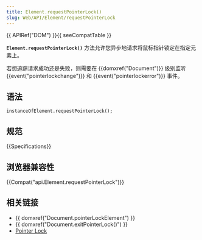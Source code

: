 ```yaml
---
title: Element.requestPointerLock()
slug: Web/API/Element/requestPointerLock
---
```


{{ APIRef("DOM") }}{{ seeCompatTable }}

**`Element.requestPointerLock()`** 方法允许您异步地请求将鼠标指针锁定在指定元素上。

若想追踪请求成功还是失败，则需要在 {{domxref("Document")}} 级别监听 {{event("pointerlockchange")}} 和 {{event("pointerlockerror")}} 事件。

## 语法

```plain
instanceOfElement.requestPointerLock();
```

## 规范

{{Specifications}}

## 浏览器兼容性

{{Compat("api.Element.requestPointerLock")}}

## 相关链接

- {{ domxref("Document.pointerLockElement") }}
- {{ domxref("Document.exitPointerLock()") }}
- [Pointer Lock](/Web/API/Pointer_Lock_API)
